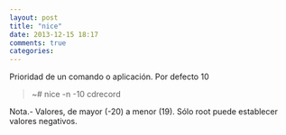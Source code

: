 ```yaml
---
layout: post
title: "nice"
date: 2013-12-15 18:17
comments: true
categories: 
---
```

Prioridad de un comando o aplicación. Por defecto 10

>~# nice -n -10 cdrecord

Nota.- Valores, de mayor (-20) a menor (19). Sólo root puede establecer valores negativos.

